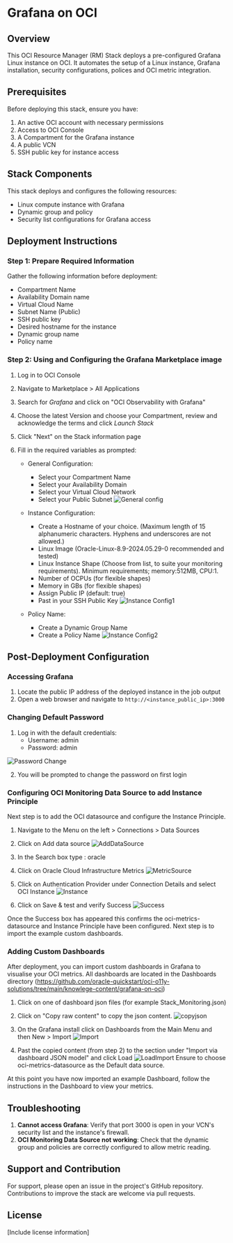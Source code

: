 # Grafana on OCI

## Overview

This OCI Resource Manager (RM) Stack deploys a pre-configured Grafana Linux instance on OCI.  It automates the setup of a Linux instance, Grafana installation, security configurations, polices and OCI metric integration.

## Prerequisites

Before deploying this stack, ensure you have:

1. An active OCI account with necessary permissions
2. Access to OCI Console
3. A Compartment for the Grafana instance
4. A public VCN
5. SSH public key for instance access

## Stack Components

This stack deploys and configures the following resources:

- Linux compute instance with Grafana
- Dynamic group and policy
- Security list configurations for Grafana access

## Deployment Instructions

### Step 1: Prepare Required Information

Gather the following information before deployment:

- Compartment Name
- Availability Domain name
- Virtual Cloud Name
- Subnet Name (Public)
- SSH public key
- Desired hostname for the instance
- Dynamic group name
- Policy name

### Step 2: Using and Configuring the Grafana Marketplace image

1. Log in to OCI Console
2. Navigate to Marketplace > All Applications
3. Search for *Grafana* and click on "OCI Observability with Grafana"
4. Choose the latest Version and choose your Compartment, review and acknowledge the terms and click *Launch Stack*
5. Click "Next" on the Stack information page
6. Fill in the required variables as prompted:

   - General Configuration:
     - Select your Compartment Name
     - Select your Availability Domain
     - Select your Virtual Cloud Network
     - Select your Public Subnet
    ![General config](Images/RM-GenConfig.jpg)

   - Instance Configuration:
     - Create a Hostname of your choice. (Maximum length of 15 alphanumeric characters. Hyphens and underscores are not allowed.)
     - Linux Image (Oracle-Linux-8.9-2024.05.29-0 recommended and tested)
     - Linux Instance Shape (Choose from list, to suite your monitoring requirements). Minimum requirements; memory:512MB, CPU:1.
     - Number of OCPUs (for flexible shapes)
     - Memory in GBs (for flexible shapes)
     - Assign Public IP (default: true)
     - Past in your SSH Public Key
    ![Instance Config1](Images/RM-InstanceConfig.jpg)

   - Policy Name:
     - Create a Dynamic Group Name
     - Create a Policy Name
    ![Instance Config2](Images/RM-InstanceSSHkey.jpg)

## Post-Deployment Configuration

### Accessing Grafana

1. Locate the public IP address of the deployed instance in the job output
2. Open a web browser and navigate to `http://<instance_public_ip>:3000`

### Changing Default Password

1. Log in with the default credentials:
   - Username: admin
   - Password: admin
     
![Password Change](Images/GF-passwd.jpg)

2. You will be prompted to change the password on first login


### Configuring OCI Monitoring Data Source to add Instance Principle

Next step is to add the OCI datasource and configure the Instance Principle.

1. Navigate to the Menu on the left > Connections > Data Sources
2. Click on Add data source
![AddDataSource](Images/GF-AddDataSource.jpg)

3. In the Search box type : oracle
4. Click on Oracle Cloud Infrastructure Metrics
![MetricSource](Images/GF-OCIMetricDataSource.jpg)

5. Click on Authentication Provider under Connection Details and select OCI Instance
![Instance](Images/GF-Connection.jpg)

6. Click on Save & test and verify Success
![Success](Images/GF-ConnectionSuccess.jpg)


Once the Success box has appeared this confirms the oci-metrics-datasource and Instance Principle have been configured.
Next step is to import the example custom dashboards.

### Adding Custom Dashboards

After deployment, you can import custom dashboards in Grafana to visualise your OCI metrics.
All dashboards are located in the Dashboards directory (<https://github.com/oracle-quickstart/oci-o11y-solutions/tree/main/knowlege-content/grafana-on-oci>)

1. Click on one of dashboard json files (for example Stack_Monitoring.json)

2. Click on "Copy raw content" to copy the json content.
![copyjson](Images/GH-dashboardjson.jpg)

3. On the Grafana install click on Dashboards from the Main Menu and then New > Import
![Import](Images/GF-Import.jpg)

4. Past the copied content (from step 2) to the section under "Import via dashboard JSON model" and click Load
![LoadImport](Images/GF-LoadImport.jpg)
Ensure to choose oci-metrics-datasource as the Default data source.


At this point you have now imported an example Dashboard, follow the instructions in the Dashboard to view your metrics.

## Troubleshooting

1. **Cannot access Grafana**: Verify that port 3000 is open in your VCN's security list and the instance's firewall.
2. **OCI Monitoring Data Source not working**: Check that the dynamic group and policies are correctly configured to allow metric reading.

## Support and Contribution

For support, please open an issue in the project's GitHub repository. Contributions to improve the stack are welcome via pull requests.

## License

[Include license information]
